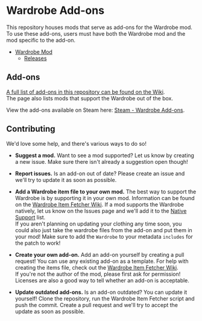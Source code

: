 # Wardrobe Add-ons

This repository houses mods that serve as add-ons for the Wardrobe mod. To use these add-ons, users must have both the Wardrobe mod and the mod specific to the add-on.

* [Wardrobe Mod](https://github.com/Silverfeelin/Starbound-Wardrobe)
  * [Releases](https://github.com/Silverfeelin/Starbound-Wardrobe/releases)

## Add-ons

[A full list of add-ons in this repository can be found on the Wiki](https://github.com/Silverfeelin/Starbound-Wardrobe-Addons/wiki/Add-ons).  
The page also lists mods that support the Wardrobe out of the box.

View the add-ons available on Steam here: [Steam - Wardrobe Add-ons](https://steamcommunity.com/sharedfiles/filedetails/?id=1372702541).

## Contributing

We'd love some help, and there's various ways to do so!

* **Suggest a mod.** Want to see a mod supported? Let us know by creating a new issue. Make sure there isn't already a suggestion open though!

* **Report issues.** Is an add-on out of date? Please create an issue and we'll try to update it as soon as possible.

* **Add a Wardrobe item file to your own mod.** The best way to support the Wardrobe is by supporting it in your own mod. Information can be found on the [Wardrobe Item Fetcher Wiki][wifWiki]. If a mod supports the Wardrobe natively, let us know on the Issues page and we'll add it to the [Native Support](#native-support) list.<br/>
If you aren't planning on updating your clothing any time soon, you could also just take the wardrobe files from the add-on and put them in your mod! Make sure to add the `Wardrobe` to your metadata `includes` for the patch to work!

* **Create your own add-on.** Add an add-on yourself by creating a pull request! You can use any existing add-on as a template. For help with creating the items file, check out the [Wardrobe Item Fetcher Wiki][wifWiki].  
If you're not the author of the mod, please first ask for permission! Licenses are also a good way to tell whether an add-on is acceptable.

* **Update outdated add-ons.** Is an add-on outdated? You can update it yourself! Clone the repository, run the Wardrobe Item Fetcher script and push the commit. Create a pull request and we'll try to accept the update as soon as possible.

[wifWiki]: https://github.com/Silverfeelin/Starbound-WardrobeItemFetcher/wiki
